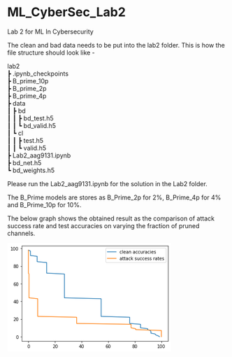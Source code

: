 # ML_CyberSec_Lab2
Lab 2 for ML In Cybersecurity  
  
The clean and bad data needs to be put into the lab2 folder. This is how the file structure should look like -  
  
  
lab2  
 ┣ .ipynb_checkpoints  
 ┣ B_prime_10p  
 ┣ B_prime_2p  
 ┣ B_prime_4p  
 ┣ data  
 ┃ ┣ bd  
 ┃ ┃ ┣ bd_test.h5  
 ┃ ┃ ┗ bd_valid.h5  
 ┃ ┗ cl  
 ┃ ┃ ┣ test.h5  
 ┃ ┃ ┗ valid.h5  
 ┣ Lab2_aag9131.ipynb  
 ┣ bd_net.h5  
 ┗ bd_weights.h5  

  
Please run the Lab2_aag9131.ipynb for the solution in the Lab2 folder.  
  
The B_Prime models are stores as B_Prime_2p for 2%, B_Prime_4p for 4% and B_Prime_10p for 10%.  
  
The below graph shows the obtained result as the comparison of attack success rate and test accuracies on varying the fraction of pruned channels.  
  
![Graph](diagram/graph.png)